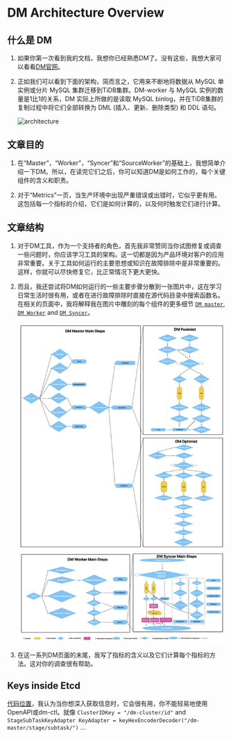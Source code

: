# DM Architecture Overview

## 什么是 DM

1. 如果你第一次看到我的文档，我想你已经熟悉DM了。没有这些，我想大家可以看看[DM官网](https://docs.pingcap.com/zh/tidb/stable/dm-arch)。

2. 正如我们可以看到下面的架构，简而言之，它用来不断地将数据从 MySQL 单实例或分片 MySQL 集群迁移到TiDB集群。DM-worker 与 MySQL 实例的数量是1比1的关系，DM 实际上所做的是读取 MySQL binlog，并在TiDB集群的复制过程中将它们全部转换为 DML (插入、更新、删除类型) 和 DDL 语句。

    ![architecture](https://download.pingcap.com/images/docs-cn/dm/dm-architecture-2.0.png)

## 文章目的

1. 在“Master”，“Worker”，“Syncer”和“SourceWorker”的基础上，我想简单介绍一下DM。所以，在读完它们之后，你可以知道DM是如何工作的，每个关键组件的含义和职责。

2. 对于“Metrics”一页，当生产环境中出现严重错误或出错时，它似乎更有用。这包括每一个指标的介绍，它们是如何计算的，以及何时触发它们进行计算。

## 文章结构

1. 对于DM工具，作为一个支持者的角色，首先我非常赞同当你试图修复或调查一些问题时，你应该学习工具的架构。这一切都是因为产品环境对客户的应用非常重要。关于工具如何运行的主要思想或知识在故障排除中是非常重要的。这样，你就可以尽快修复它，比正常情况下更大更快。

2. 而且，我还尝试将DM如何运行的一些主要步骤分散到一张图片中，这在学习日常生活时很有用，或者在进行故障排除时直接在源代码目录中搜索函数名。在相关的页面中，我将解释我在图片中雕刻的每个组件的更多细节 [`DM master`](./03TiDB-DM%20Master.md), [`DM Worker`](./04TiDB-DM%20Worker.md) and [`DM Syncer`](./05TiDB-DM%20syncer.md)。

    ![ALL_DM_Components](../../../../images/tidb/05TiDB-EcosystematicTools/5-4DM/01-ALL_DM_Components.jpeg)

3. 在这一系列DM页面的末尾，我写了指标的含义以及它们计算每个指标的方法。这对你的调查很有帮助。

## Keys inside Etcd

[代码位置](https://github.com/pingcap/tiflow/blob/c65e2b72198de10319008b31dcf13d51509ccfde/dm/common/common.go#L26)，我认为当你想深入获取信息时，它会很有用，你不能轻易地使用OpenAPI或dm-ctl。就像 `ClusterIDKey = "/dm-cluster/id"` and `StageSubTaskKeyAdapter KeyAdapter = keyHexEncoderDecoder("/dm-master/stage/subtask/")` ...
